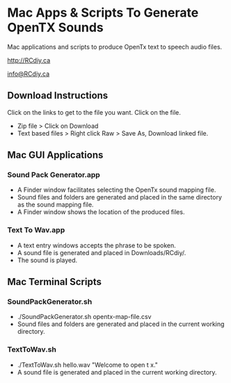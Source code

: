 # Mac Apps & Scripts To Generate OpenTX Sounds
Mac applications and scripts to produce OpenTx text to speech audio files.

http://RCdiy.ca

info@RCdiy.ca

## Download Instructions
Click on the links to get to the file you want. Click on the file.
- Zip file > Click on Download
- Text based files > Right click Raw > Save As, Download linked file.

## Mac GUI Applications
### Sound Pack Generator.app
  - A Finder window facilitates selecting the OpenTx sound mapping file.
  - Sound files and folders are generated and placed in the same directory as the sound mapping file.
  - A Finder window shows the location of the produced files.
### Text To Wav.app
  - A text entry windows accepts the phrase to be spoken.
  - A sound file is generated and placed in Downloads/RCdiy/.
  - The sound is played.

## Mac Terminal Scripts
### SoundPackGenerator.sh
  - ./SoundPackGenerator.sh opentx-map-file.csv
  - Sound files and folders are generated and placed in the current working directory.
### TextToWav.sh
  - ./TextToWav.sh hello.wav "Welcome to open t x."
  - A sound file is generated and placed in the current working directory.
